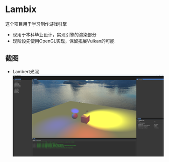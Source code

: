 # Lambix
这个项目用于学习制作游戏引擎
- 现用于本科毕业设计，实现引擎的渲染部分
- 现阶段先使用OpenGL实现，保留拓展Vulkan的可能

## 截图
- Lambert光照
![alt text](<ScreenShot/屏幕截图 2025-03-24 191202.png>)